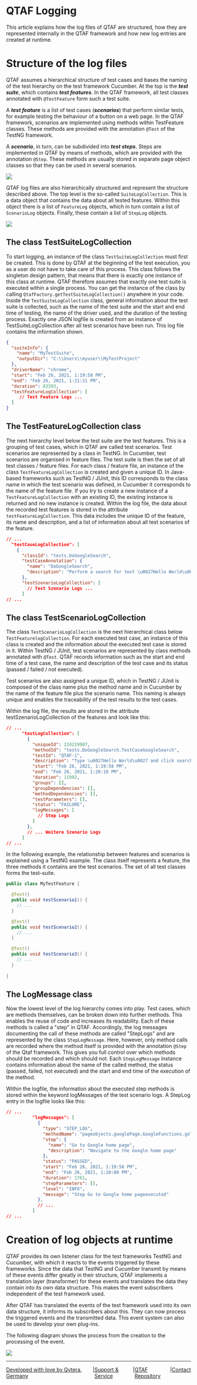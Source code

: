 # QTAF Logging

This article explains how the log files of QTAF are structured, how they are represented internally in the QTAF framework and how new log entries are created at runtime.

# Structure of the log files

QTAF assumes a hierarchical structure of test cases and bases the naming of the test hierarchy on the test framework Cucumber. At the top is the ***test suite***, which contains ***test features***. In the QTAF framework, all test classes annotated with `@TestFeature` form such a test suite. 

A ***test feature*** is a list of test cases (***scenarios***) that perform similar tests, for example testing the behaviour of a button on a web page. In the QTAF framework, scenarios are implemented using methods within TestFeature classes. These methods are provided with the annotation `@Test` of the TestNG framework. 

A ***scenario***, in turn, can be subdivided into ***test steps***. Steps are implemented in QTAF by means of methods, which are provided with the annotation `@Step`. These methods are usually stored in separate page object classes so that they can be used in several scenarios.

<img src="https://qytera-gmbh.github.io/img/qtaf/logging/test_hierarchy.png" />

QTAF log files are also hierarchically structured and represent the structure described above. The top level is the so-called `SuiteLogCollection`. This is a data object that contains the data about all tested features. Within this object there is a list of `FeatureLog` objects, which in turn contain a list of `ScenarioLog` objects. Finally, these contain a list of `StepLog` objects.

<img src="https://qytera-gmbh.github.io/img/qtaf/logging/qtaf_log_classes_hierarchy.png" />

## The class TestSuiteLogCollection

To start logging, an instance of the class `TestSuiteLogCollection` must first be created. This is done by QTAF at the beginning of the test execution, you as a user do not have to take care of this process. This class follows the singleton design pattern, that means that there is exactly one instance of this class at runtime. QTAF therefore assumes that exactly one test suite is executed within a single process. You can get the instance of the class by calling `QtafFactory.getTestSuiteLogCollection()` anywhere in your code. Inside the `TestSuiteLogCollection` class, general information about the test suite is collected, such as the name of the test suite and the start and end time of testing, the name of the driver used, and the duration of the testing process. Exactly one JSON logfile is created from an instance of TestSuiteLogCollection after all test scenarios have been run. This log file contains the information shown.

```JSON
{
  "suiteInfo": {
    "name": "MyTestSuite",
    "outputDir": "C:\\Users\\myuser\\MyTestProject"
  },
  "driverName": "chrome",
  "start": "Feb 26, 2021, 1:19:58 PM",
  "end": "Feb 26, 2021, 1:21:21 PM",
  "duration": 83393,
  "testFeatureLogCollection": [
     // Test Feature Logs ...
  ]
}
```

## The TestFeatureLogCollection class

The next hierarchy level below the test suite are the test features. This is a grouping of test cases, which in QTAF are called test scenarios. Test scenarios are represented by a class in TestNG. In Cucumber, test scenarios are organised in feature files. The test suite is then the set of all test classes / feature files. For each class / feature file, an instance of the class `TestFeatureLogCollection` is created and given a unique ID. In Java-based frameworks such as TestNG / JUnit, this ID corresponds to the class name in which the test scenario was defined, in Cucumber it corresponds to the name of the feature file. If you try to create a new instance of a `TestFeatureLogCollection` with an existing ID, the existing instance is returned and no new instance is created. Within the log file, the data about the recorded test features is stored in the attribute `testFeatureLogCollection`. This data includes the unique ID of the feature, its name and description, and a list of information about all test scenarios of the feature.

```json
// ...
  "testCaseLogCollection": [
    {
      "classId": "tests.DoGoogleSearch",
      "testCaseAnnotation": {
        "name": "DoGoogleSearch",
        "description": "Perform a search for text \u0027Hello World\u0027"
      },
      "testSzenarioLogCollection": [
        // Test Szenario Logs ...
      ]
// ...
```

## The class TestScenarioLogCollection

The class `TestScenarioLogCollection` is the next hierarchical class below `TestFeaturelogCollection`.  For each executed test case, an instance of this class is created and the information about the executed test case is stored in it. Within TestNG / JUnit, test scenarios are represented by class methods annotated with `@Test`. QTAF records information such as the start and end time of a test case, the name and description of the test case and its status (passed / failed / not executed). 

Test scenarios are also assigned a unique ID, which in TestNG / JUnit is composed of the class name plus the method name and in Cucumber by the name of the feature file plus the scenario name. This naming is always unique and enables the traceability of the test results to the test cases.

Within the log file, the results are stored in the attribute testSzenarioLogCollection of the features and look like this:

```json
// ...
      "testLogCollection": [
        {
          "uniqueId": 224219987,
          "methodId": "tests.DoGoogleSearch.TestCaseGoogleSearch",
          "testId": "QTAF-1",
          "description": "Type \u0027Hello World\u0027 and click search button",
          "start": "Feb 26, 2021, 1:19:58 PM",
          "end": "Feb 26, 2021, 1:20:10 PM",
          "duration": 11992,
          "groups": [],
          "groupDependencies": [],
          "methodDependencies": [],
          "testParameters": [],
          "status": "FAILURE",
          "logMessages": [
            // Step Logs
          ]
        },
        // ... Weitere Szenario Logs
      ]
// ...
```

In the following example, the relationship between features and scenarios is explained using a TestNG example. The class itself represents a feature, the three methods it contains are the test scenarios. The set of all test classes forms the test-suite.

```java
public class MyTestFeature {

  @Test()
  public void testScenario1() {
    // ...
  }

  @Test()
  public void testScenario2() {
    // ...
  }

  @Test()
  public void testScenario3() {
    // ...
  }
  
}
```

## The LogMessage class

Now the lowest level of the log hierarchy comes into play. Test cases, which are methods themselves, can be broken down into further methods. This enables the reuse of code and increases its readability. Each of these methods is called a "step" in QTAF. Accordingly, the log messages documenting the call of these methods are called "StepLogs" and are represented by the class `StepLogMessage`. Here, however, only method calls are recorded where the method itself is provided with the annotation `@Step` of the Qtaf framework. This gives you full control over which methods should be recorded and which should not. Each `StepLogMessage` instance contains information about the name of the called method, the status (passed, failed, not executed) and the start and end time of the execution of the method.

Within the logfile, the information about the executed step methods is stored within the keyword logMessages of the test scenario logs. A StepLog entry in the logfile looks like this:

```json
// ...
          "logMessages": [
            {
              "type": "STEP_LOG",
              "methodName": "pageobjects.googlePage.GoogleFunctions.goToGoogleHome",
              "step": {
                "name": "Go to Google home page",
                "description": "Navigate to the Google home page"
              },
              "status": "PASSED",
              "start": "Feb 26, 2021, 1:19:58 PM",
              "end": "Feb 26, 2021, 1:20:00 PM",
              "duration": 1761,
              "stepParameters": [],
              "level": "INFO",
              "message": "Step Go to Google home pageexecuted"
            },
            // ...
          ]
// ...
```

# Creation of log objects at runtime

QTAF provides its own listener class for the test frameworks TestNG and Cucumber, with which it reacts to the events triggered by these frameworks. Since the data that TestNG and Cucumber transmit by means of these events differ greatly in their structure, QTAF implements a translation layer (transformer) for these events and translates the data they contain into its own data structure. This makes the event subscribers independent of the test framework used.

After QTAF has translated the events of the test framework used into its own data structure, it informs its subscribers about this. They can now process the triggered events and the transmitted data. This event system can also be used to develop your own plug-ins.

The following diagram shows the process from the creation to the processing of the event.

<img src="https://qytera-gmbh.github.io/img/qtaf/architecture/qtaf_architecture.png" />

<hr>
<div style="display: flex; flex-direction: row; justify-content: space-between">
  <a href="https://www.qytera.de" target="_blank">Developed with love by Qytera, Germany</a>
  <span>|</span>
  <a href="https://www.qytera.de/testautomatisierung-workshop" target="_blank">Support & Service</a>
  <span>|</span>
  <a href="https://github.com/Qytera-Gmbh/QTAF" target="_blank">QTAF Repository</a><br>
  <span>|</span>
  <a href="https://www.qytera.de/kontakt" target="_blank">Contact</a><br>
</div>